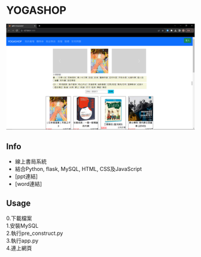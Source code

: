 # YOGASHOP

![demo](https://github.com/rex0988476/YOGASHOP/blob/main/README/demo.png)

## Info   
- 線上書局系統    
- 結合Python, flask, MySQL, HTML, CSS及JavaScript
- [ppt連結]
- [word連結]
## Usage
0.下載檔案    
1.安裝MySQL    
2.執行pre_construct.py    
3.執行app.py    
4.連上網頁    
